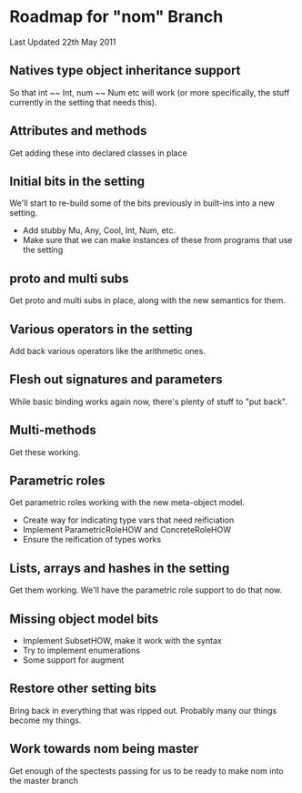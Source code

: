 # Roadmap for "nom" Branch

Last Updated 22th May 2011

## Natives type object inheritance support
So that int ~~ Int, num ~~ Num etc will work (or more specifically, the
stuff currently in the setting that needs this).

## Attributes and methods
Get adding these into declared classes in place

## Initial bits in the setting
We'll start to re-build some of the bits previously in built-ins into a
new setting.

* Add stubby Mu, Any, Cool, Int, Num, etc.
* Make sure that we can make instances of these from programs that use
  the setting

## proto and multi subs
Get proto and multi subs in place, along with the new semantics for them.

## Various operators in the setting
Add back various operators like the arithmetic ones.

## Flesh out signatures and parameters
While basic binding works again now, there's plenty of stuff to "put back".

## Multi-methods
Get these working.

## Parametric roles
Get parametric roles working with the new meta-object model.

* Create way for indicating type vars that need reificiation
* Implement ParametricRoleHOW and ConcreteRoleHOW
* Ensure the reification of types works

## Lists, arrays and hashes in the setting
Get them working. We'll have the parametric role support to do that now.

## Missing object model bits
* Implement SubsetHOW, make it work with the syntax
* Try to implement enumerations
* Some support for augment

## Restore other setting bits
Bring back in everything that was ripped out. Probably many our things
become my things.

## Work towards nom being master
Get enough of the spectests passing for us to be ready to make nom into
the master branch
